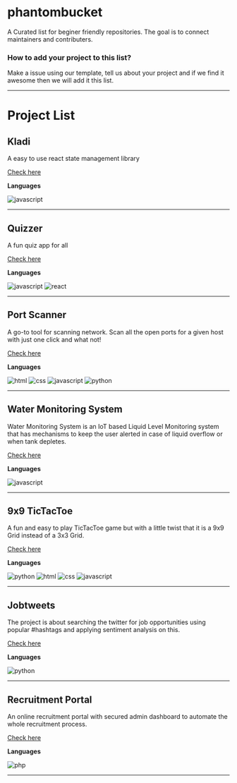 
# phantombucket
A Curated list for beginer friendly repositories. The goal is to connect maintainers and contributers. 

### How to add your project to this list? 
Make a issue using our template, tell us about your project and if we find it awesome then we will add it this list. 

---

# Project List




## Kladi

A easy to use react state management library

[Check here](https://github.com/Ninja-Developers/kladi)

**Languages**

![javascript](https://img.shields.io/badge/javascript-yellow) 

---




## Quizzer

A fun quiz app for all

[Check here](https://github.com/Ninja-Developers/quizzer)

**Languages**

![javascript](https://img.shields.io/badge/javascript-yellow) ![react](https://img.shields.io/badge/react-blue) 

---




## Port Scanner

A go-to tool for scanning network. Scan all the open ports for a given host with just one click and what not!

[Check here](https://github.com/vinitshahdeo/PortScanner)

**Languages**

![html](https://img.shields.io/badge/html-red) ![css](https://img.shields.io/badge/css-blueviolet) ![javascript](https://img.shields.io/badge/javascript-yellow) ![python](https://img.shields.io/badge/python-blue) 

---




## Water Monitoring System

Water Monitoring System is an IoT based Liquid Level Monitoring system that has mechanisms to keep the user alerted in case of liquid overflow or when tank depletes.

[Check here](https://github.com/vinitshahdeo/Water-Monitoring-System)

**Languages**

![javascript](https://img.shields.io/badge/javascript-yellow) 

---




## 9x9 TicTacToe

A fun and easy to play TicTacToe game but with a little twist that it is a 9x9 Grid instead of a 3x3 Grid.

[Check here](https://github.com/Devansu-Yadav/9x9-TicTacToe)

**Languages**

![python](https://img.shields.io/badge/python-blue) ![html](https://img.shields.io/badge/html-red) ![css](https://img.shields.io/badge/css-blueviolet) ![javascript](https://img.shields.io/badge/javascript-yellow) 

---




## Jobtweets

The project is about searching the twitter for job opportunities using popular #hashtags and applying sentiment analysis on this.

[Check here](https://github.com/vinitshahdeo/jobtweets)

**Languages**

![python](https://img.shields.io/badge/python-blue) 

---




## Recruitment Portal

An online recruitment portal with secured admin dashboard to automate the whole recruitment process.

[Check here](https://github.com/vinitshahdeo/Recruitment-Portal)

**Languages**

![php](https://img.shields.io/badge/php-lightgrey) 

---


